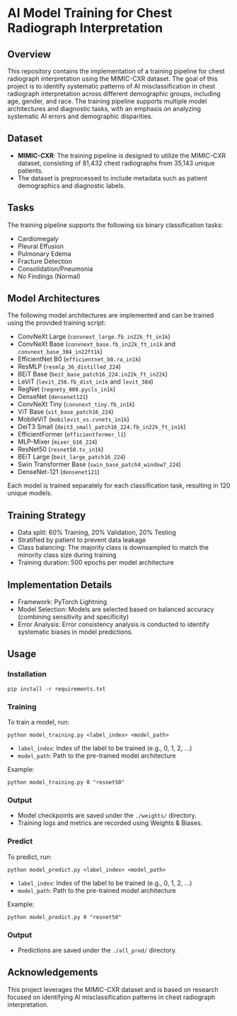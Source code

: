 # AI Model Training for Chest Radiograph Interpretation

## Overview

This repository contains the implementation of a training pipeline for chest radiograph interpretation using the MIMIC-CXR dataset. The goal of this project is to identify systematic patterns of AI misclassification in chest radiograph interpretation across different demographic groups, including age, gender, and race. The training pipeline supports multiple model architectures and diagnostic tasks, with an emphasis on analyzing systematic AI errors and demographic disparities.

## Dataset

* **MIMIC-CXR**: The training pipeline is designed to utilize the MIMIC-CXR dataset, consisting of 81,432 chest radiographs from 35,143 unique patients.
* The dataset is preprocessed to include metadata such as patient demographics and diagnostic labels.

## Tasks

The training pipeline supports the following six binary classification tasks:

* Cardiomegaly
* Pleural Effusion
* Pulmonary Edema
* Fracture Detection
* Consolidation/Pneumonia
* No Findings (Normal)

## Model Architectures

The following model architectures are implemented and can be trained using the provided training script:

* ConvNeXt Large (`convnext_large.fb_in22k_ft_in1k`)
* ConvNeXt Base (`convnext_base.fb_in22k_ft_in1k` and `convnext_base_384_in22ft1k`)
* EfficientNet B0 (`efficientnet_b0.ra_in1k`)
* ResMLP (`resmlp_36_distilled_224`)
* BEiT Base (`beit_base_patch16_224.in22k_ft_in22k`)
* LeViT (`levit_256.fb_dist_in1k` and `levit_384`)
* RegNet (`regnety_008.pycls_in1k`)
* DenseNet (`densenet121`)
* ConvNeXt Tiny (`convnext_tiny.fb_in1k`)
* ViT Base (`vit_base_patch16_224`)
* MobileViT (`mobilevit_xs.cvnets_in1k`)
* DeiT3 Small (`deit3_small_patch16_224.fb_in22k_ft_in1k`)
* EfficientFormer (`efficientformer_l1`)
* MLP-Mixer (`mixer_b16_224`)
* ResNet50 (`resnet50.tv_in1k`)
* BEiT Large (`beit_large_patch16_224`)
* Swin Transformer Base (`swin_base_patch4_window7_224`)
* DenseNet-121 (`densenet121`)

Each model is trained separately for each classification task, resulting in 120 unique models.

## Training Strategy

* Data split: 60% Training, 20% Validation, 20% Testing
* Stratified by patient to prevent data leakage
* Class balancing: The majority class is downsampled to match the minority class size during training
* Training duration: 500 epochs per model architecture

## Implementation Details

* Framework: PyTorch Lightning
* Model Selection: Models are selected based on balanced accuracy (combining sensitivity and specificity)
* Error Analysis: Error consistency analysis is conducted to identify systematic biases in model predictions.

## Usage

### Installation

```
pip install -r requirements.txt
```

### Training

To train a model, run:

```
python model_training.py <label_index> <model_path>
```

* `label_index`: Index of the label to be trained (e.g., 0, 1, 2, ...)
* `model_path`: Path to the pre-trained model architecture

Example:

```
python model_training.py 0 "resnet50"
```

### Output

* Model checkpoints are saved under the `./weights/` directory.
* Training logs and metrics are recorded using Weights & Biases.

### Predict

To predict, run:

```
python model_predict.py <label_index> <model_path>
```

* `label_index`: Index of the label to be trained (e.g., 0, 1, 2, ...)
* `model_path`: Path to the pre-trained model architecture

Example:

```
python model_predict.py 0 "resnet50"
```
### Output

* Predictions are saved under the `./all_pred/` directory.

## Acknowledgements

This project leverages the MIMIC-CXR dataset and is based on research focused on identifying AI misclassification patterns in chest radiograph interpretation.




